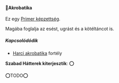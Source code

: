 #### 🔵Akrobatika

Ez egy [Primer képzettség](../016_primer_szekunder_ismeretek.md).

Magába foglalja az esést, ugrást és a kötéltáncot is.

##### Kapcsolódódik
- [Harci akrobatika](../fortelyok.harci/harci_akrobatika.md) fortély

**Szabad Hátterek kiterjesztik**: ⭕

⭕TODO⭕
